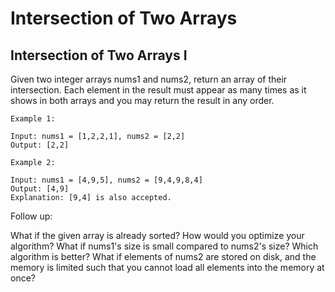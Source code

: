 # Intersection of Two Arrays

## Intersection of Two Arrays I

Given two integer arrays nums1 and nums2, return an array of their intersection. Each element in the result must appear as many times as it shows in both arrays and you may return the result in any order.

```plain
Example 1:

Input: nums1 = [1,2,2,1], nums2 = [2,2]
Output: [2,2]
```

```plain
Example 2:

Input: nums1 = [4,9,5], nums2 = [9,4,9,8,4]
Output: [4,9]
Explanation: [9,4] is also accepted.
```

Follow up:

What if the given array is already sorted? How would you optimize your algorithm?
What if nums1's size is small compared to nums2's size? Which algorithm is better?
What if elements of nums2 are stored on disk, and the memory is limited such that you cannot load all elements into the memory at once?
